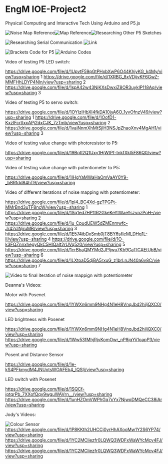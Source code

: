 # EngM IOE-Project2

Physical Computing and Interactive Tech
Using Arduino and P5.js

![Noise Map Reference](https://github.com/yoyomomo/IOE-Project2/blob/main/imgs/img1.png)![Map Reference](https://github.com/yoyomomo/IOE-Project2/blob/main/imgs/img2.png)![Researching Other P5 Sketches](https://github.com/yoyomomo/IOE-Project2/blob/main/imgs/img4.png)

![Researching Serial Communication](https://github.com/yoyomomo/IOE-Project2/blob/main/imgs/img3.png)
![Link](https://medium.com/@yyyyyyyuan/tutorial-serial-communication-with-arduino-and-p5-js-cd39b3ac10ce)

![Brackets Code for P5](https://github.com/yoyomomo/IOE-Project2/blob/main/imgs/img6.png)
![Arduino Codes](https://github.com/yoyomomo/IOE-Project2/blob/main/imgs/img7.png)

Video of testing P5 LED switch:

https://drive.google.com/file/d/1UpvtF59pGtPHxbXwP6O44KhjvKG_k4My/view?usp=sharing 1
https://drive.google.com/file/d/1XRBG_8xVDijvKF6GwZ-MMFHhLDYP4Nln/view?usp=sharing 2
https://drive.google.com/file/d/1spA42w43NjKXsDwxiZ8OR3uykIP118Aq/view?usp=sharing 3

Video of testing P5 to servo switch:

https://drive.google.com/file/d/1OYIzIHbXI4fkDA10jyA6O_1yvOfnzV49/view?usp=sharing 1
https://drive.google.com/file/d/1OofD1-KxzlFcrtIxxAPj2dxCJK_7zTmb/view?usp=sharing 2
https://drive.google.com/file/d/1vaiNnmXhMtSjlH3NSJpZhaoXnv4MgAH1/view?usp=sharing 3

Video of testing value change with photoresistor to P5:

https://drive.google.com/file/d/19Bqtl2Q1Uxy1HjWtPf-tnkfXkl5F86Q0/view?usp=sharing

Video of testing value change with potentiometer to P5:

https://drive.google.com/file/d/1IHgYaMWaHaOmVaAY0Y9-_bBRfdd84hT9/view?usp=sharing

Video of different iterations of noise mapping with potentiometer:

https://drive.google.com/file/d/1pl4_BC4Xd-gzTPGPt-MMrBnd3uTF8ncW/view?usp=sharing 1
https://drive.google.com/file/d/1Sq1ed7HP1tR2GkeKeYtWaeYszvnzPoH-/view?usp=sharing 2
https://drive.google.com/file/d/1u_CpudUEW5dZMEnmwfc-Jr42clNjruMB/view?usp=sharing 3
https://drive.google.com/file/d/1E574ibDxSmb0jT8BY6sfIeMLDHq1L-Il/view?usp=sharing 4
https://drive.google.com/file/d/1O-k3FQZnnxhegyQkC5HIQaIt2rUVq5z0/view?usp=sharing 5
https://drive.google.com/file/d/1crBbaQMYMd2JPIjwu7Kb9GaTICAEtUbB/view?usp=sharing 6
https://drive.google.com/file/d/1LXtoaD5djBA5rxuG_z1brLnJN40a6v8C/view?usp=sharing 7 

![Video to final iteration of noise mappign with potentiometer](https://drive.google.com/file/d/15EW5iCfOGGJqcq-c_wyFkucRFFHtH8r-/view?usp=sharing)

Deanna's Videos:

Motor with Posenet

https://drive.google.com/file/d/1YWXn6mm9NHg4N1eH8VnqJbd2hiljQXC0/view?usp=sharing

LED brightness with Posenet

https://drive.google.com/file/d/1YWXn6mm9NHg4N1eH8VnqJbd2hiljQXC0/view?usp=sharing
https://drive.google.com/file/d/1Ww53fMhjRjvKomOwr_nP8jqYii1oapP3/view?usp=sharing

Posent and Distance Sensor

https://drive.google.com/file/d/1e-kS4PFkmydM4JNUotsWOAFEb4_IQSIj/view?usp=sharing

LED switch with Posenet

https://drive.google.com/file/d/1SQCf-iptqrPb_7XXofQqy9wguWAVrn__/view?usp=sharing
https://drive.google.com/file/d/1unHZOmVWPhGq7xYx7NjwqDMQeCC38iAr/view?usp=sharing

Jody's Videos:

![Colour Sensor](https://drive.google.com/file/d/18pBv2CVDGkopriu3Afy3Qzx3NriUuPrV/view?usp=sharing)
https://drive.google.com/file/d/1P8KKth2UHCCj0yrHhAXooMw1Y2S6YP74/view?usp=sharing
https://drive.google.com/file/d/1YC2MCliezfr0LQWQ3WDFxWaWYcMcv4FJ/view?usp=sharing
https://drive.google.com/file/d/1YC2MCliezfr0LQWQ3WDFxWaWYcMcv4FJ/view?usp=sharing

